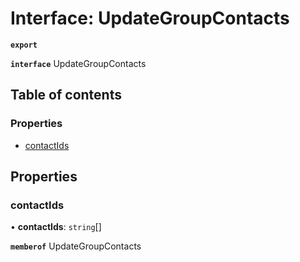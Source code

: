 # Interface: UpdateGroupContacts

**`export`**

**`interface`** UpdateGroupContacts

## Table of contents

### Properties

- [contactIds](UpdateGroupContacts.md#contactids)

## Properties

### contactIds

• **contactIds**: `string`[]

**`memberof`** UpdateGroupContacts
